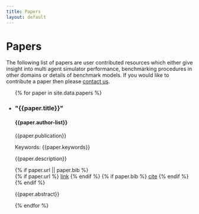 ```yaml
---
title: Papers
layout: default
---
```


# Papers

The following list of papers are user contributed resources which either give insight into multi agent simulator performance, benchmarking procedures in other domains or details of benchmark models. If you would like to contribute a paper then please [contact us](../../contact/).

<ul class="list-of-papers">
	{% for paper in site.data.papers %}
	<li> 
		<h3>"{{paper.title}}"</h3>
		<h4>{{paper.author-list}}</h4>
		<p class="publication">{{paper.publication}}</p>
		<p class="keywords">
			<span>Keywords:</span>
			{{paper.keywords}}
		</p>
		<p class="description">{{paper.description}}</p>
		{% if paper.url || paper.bib %}
		<nav>
			{% if paper.url %}
				<a href="{{paper.url}}">link</a>
			{% endif %}
			{% if paper.bib %}
				<a href="{{paper.bib}}">cite</a>
			{% endif %}
		</nav>
		{% endif %}
		<p class="abstract">{{paper.abstract}}</p>
	</li>
	{% endfor %}
</ul>
